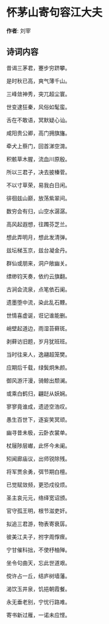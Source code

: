 # 怀茅山寄句容江大夫

**作者**: 刘宰

## 诗词内容

昔谒三茅君，蹇步穷跻攀。

是时秋已高，爽气薄千山。

三峰敛神秀，突兀超尘寰。

世变逮狂秦，风俗如髦蛮。

舌在不敢语，冥默疑心讪。

咸阳贵公卿，高门拥旗旛。

牵犬上蔡门，回首涕空潸。

积骸草木腥，流血川原殷。

所以三君子，决去披榛菅。

不以寸草荣，易我白日闲。

徘徊兹山巅，放荡紫翠间。

数穷会有归，山空水潺潺。

高风起遐想，往躅芬芝兰。

想此弄明月，想此发清弹。

兹坛梯玉京，兹台凝金丹。

群仙或朋来，洞户敞幽关。

缥缈钧天奏，依约云旗翻。

古涧会流泉，点笔依石阑。

遗墨堕中流，染此乱石黫。

世情喜虚诞，诳记谁能删。

峭壁起道边，雨湿苔藓斑。

剥藓访旧题，岁月犹班班。

当时往来人，逸翮超笼樊。

应期后千载，绿鬓炯朱颜。

御风游汗漫，骑鲸出颓澜。

或乘白鹤归，翩跹从妖娴。

寥寥竟谁成，遗迹空浩叹。

愚生百世下，逐妄笑冥顽。

幽寻昔未极，云卧衣裳单。

杖屦陟层𪩘，此怀今未阑。

矧闻廊庙议，出师锐除残。

将军贾余勇，弭节期白檀。

已觉赋敛频，更恐戍役烦。

圣主哀元元，络绎宽诏颁。

官守孤王明，根节滋吏奸。

拟追三君游，物表寄衰孱。

彼美江夫子，拊字周惸瘝。

宁甘催科拙，不使杼柚殚。

坐令句曲天，忘此世道艰。

傥许占一丘，结庐树墙藩。

渴饮玉井泉，饥挹朝霞餐。

永无垂老别，宁忧行路难。

寄书新过雁，一诺未应悭。

